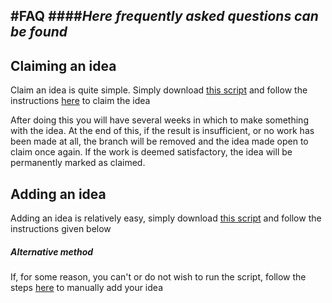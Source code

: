 #**FAQ**
####*Here frequently asked questions can be found*
---
## Claiming an idea
Claim an idea is quite simple. Simply download [this script](http://placehold) and follow the instructions [here](http://placehold) to claim the idea

After doing this you will have several weeks in which to make something with the idea. At the end of this, if the result is insufficient, or no work has been made at all, the branch will be removed and the idea made open to claim once again. If the work is deemed satisfactory, the idea will be permanently marked as claimed.


## Adding an idea
Adding an idea is relatively easy, simply download [this script](http://placehold) and follow the instructions given below

##### Alternative method
If, for some reason, you can't or do not wish to run the script, follow the steps [here](http://placehold) to manually add your idea